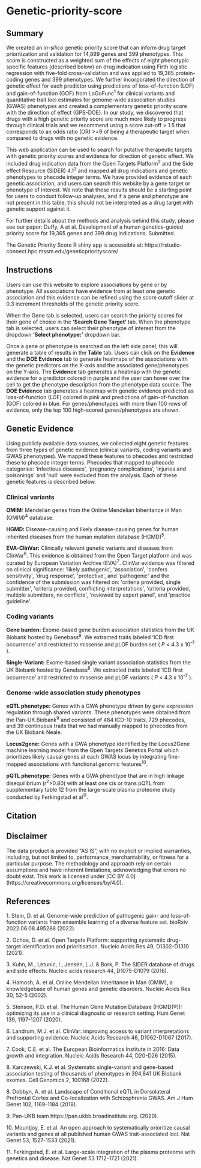 # Genetic-priority-score

<h2>Summary</h2>
<p>We created an <i>in-silico</i> genetic priority score that can inform drug target prioritization and validation for 14,899 genes and 399 phenotypes. This score is constructed as a weighted sum of the effects of eight phenotypic specific features (described below) on drug indication using Firth logistic regression with five-fold cross-validation and was applied to 19,365 protein-coding genes and 399 phenotypes. We further incorporated the direction of genetic effect for each predictor using predictions of loss-of-function (LOF) and gain-of-function (GOF) from LoGoFunc<sup>1</sup> for clinical variants and quantitative trait loci estimates for genome-wide association studies (GWAS) phenotypes and created a complementary genetic priority score with the direction of effect (GPS-DOE). In our study, we discovered that drugs with a high genetic priority score are much more likely to progress through clinical trials and we recommend using a score cut-off > 1.5 that corresponds to an odds ratio (OR) >=9 of being a therapeutic target when compared to drugs with no genetic evidence.</p>

<p>This web application can be used to search for putative therapeutic targets with genetic priority scores and evidence for direction of genetic effect. We included drug indication data from the Open Targets Platform<sup>2</sup> and the Side effect Resource (SIDER) 4.1<sup>3</sup> and mapped all drug indications and genetic phenotypes to phecode integer terms. We have provided evidence of each genetic association, and users can search this website by a gene target or phenotype of interest. We note that these results should be a starting point for users to conduct follow-up analyses, and if a gene and phenotype are not present in this table, this should not be interpreted as a drug target with genetic support against it.</p>

<p>For further details about the methods and analysis behind this study, please see our paper: Duffy, A et al. Development of a human genetics-guided priority score for 19,365 genes and 399 drug indications. Submitted. </p>
   
<p>The Genetic Priority Score R shiny app is accessible at: https://rstudio-connect.hpc.mssm.edu/geneticpriorityscore/ </p>


 <h2>Instructions</h2>
 
<p>Users can use this website to explore associations by gene or by phenotype. All associations have evidence from at least one genetic association and this evidence can be refined using the score cutoff slider at 0.3 increment thresholds of the genetic priority score.</p>
<p>When the Gene tab is selected, users can search the priority scores for their gene of choice in the <b>‘Search Gene Target‘</b> tab. When the phenotype tab is selected, users can select their phenotype of interest from the dropdown <b>‘Select phenotype:’</b> dropdown bar. 

<p>Once a gene or phenotype is searched on the left side panel, this will generate a table of results in the <b>Table</b> tab. Users can click on the <b>Evidence</b>  and the <b>DOE Evidence</b> tab to generate heatmaps of the associations with the genetic predictors on the X-axis and the associated gene/phenotypes on the Y-axis. The <b>Evidence</b> tab generates a heatmap with the genetic evidence for a predictor colored in purple and the user can hover over the cell to get the phenotype description from the phenotype data source. The <b>DOE Evidence</b> tab generates a heatmap with genetic evidence predicted as loss-of-function (LOF) colored in pink and predictions of gain-of-function (GOF) colored in blue. For genes/phenotypes with more than 100 rows of evidence, only the top 100 high-scored genes/phenotypes are shown.</p>

<h2>Genetic Evidence</h2>
    
<p>Using publicly available data sources, we collected eight genetic features from three types of genetic evidence (clinical variants, coding variants and GWAS phenotypes). We mapped these features to phecodes and restricted these to phecode integer terms. Phecodes that mapped to phecode categories: ‘infectious diseases’, ‘pregnancy complications’, ‘injuries and poisonings’ and ‘null’ were excluded from the analysis. Each of these genetic features is described below.</p>

<h3>Clinical variants </h3>
              
              
<p><b>OMIM:</b> Mendelian genes from the Online Mendelian Inheritance in Man (OMIM)<sup>4</sup> database.</p>
    
<p><b>HGMD:</b> Disease-causing and likely disease-causing genes for human inherited diseases from the human mutation database (HGMD)<sup>5</sup>.</p>

<p><b>EVA-ClinVar:</b> Clinically relevant genetic variants and diseases from ClinVar<sup>6</sup>. This evidence is obtained from the Open Target platform and was curated by European Variation Archive (EVA)<sup>7</sup>. ClinVar evidence was filtered on clinical significance: 'likely pathogenic', 'association', 'confers sensitivity', 'drug response', 'protective', and 'pathogenic' and the confidence of the submission was filtered on: 'criteria provided, single submitter', 'criteria provided, conflicting interpretations', 'criteria provided, multiple submitters, no conflicts', 'reviewed by expert panel', and 'practice guideline'.</p>

<h3>Coding variants</h3>
              
<p><b>Gene burden:</b> Exome-based gene burden association statistics from the UK Biobank hosted by Genebass<sup>8</sup>. We extracted traits labeled ‘ICD first occurrence’ and restricted to missense and pLOF burden set ( <i>P</i> < 4.3 x 10<sup>-7</sup> ). </p>

<p><b>Single-Variant:</b> Exome-based single variant association statistics from the UK Biobank hosted by Genebass<sup>8</sup>. We extracted traits labeled ‘ICD first occurrence’ and restricted to missense and pLOF variants ( <i>P</i> < 4.3 x 10<sup>-7</sup> ). </p>
 

<h3>Genome-wide association study phenotypes</h3>

<p><b>eQTL phenotype:</b> Genes with a GWA phenotype driven by gene expression regulation through shared variants. These phenotypes were obtained from the Pan-UK Biobank<sup>9</sup> and consisted of 484 ICD-10 traits, 729 phecodes, and 39 continuous traits that we had manually mapped to phecodes from the UK Biobank Neale.</p>

<p><b>Locus2gene:</b> Genes with a GWA phenotype identified by the Locus2Gene machine learning model from the Open Targets Genetics Portal which prioritizes likely causal genes at each GWAS locus by integrating fine-mapped associations with functional genomic features<sup>10</sup>.</p>

<p><b>pQTL phenotype:</b> Genes with a GWA phenotype that are in high linkage disequilibrium (r<sup>2</sup>>0.80) with at least one cis or trans pQTL from supplementary table 12 from the large-scale plasma proteome study conducted by Ferkingstad et al<sup>11</sup>.</p>
 

<h2>Citation</h2>

<p></p>

<h2>Disclaimer</h2>
The data product is provided “AS IS”, with no explicit or implied warranties, including, but not limited to, performance, merchantability, or fitness for a particular purpose. The methodology and approach rely on certain assumptions and have inherent limitations, acknowledging that errors no doubt exist. This work is licensed under [CC BY 4.0](https://creativecommons.org/licenses/by/4.0).
 
<h2>References</h2>

<p>1. Stein, D. et al. Genome-wide prediction of pathogenic gain- and loss-of-function variants from ensemble learning of a diverse feature set. bioRxiv 2022.06.08.495288 (2022).</p>
<p>2.	Ochoa, D. et al. Open Targets Platform: supporting systematic drug-target identification and prioritisation. Nucleic Acids Res 49, D1302-D1310 (2021).</p>
<p>3.	Kuhn, M., Letunic, I., Jensen, L.J. & Bork, P. The SIDER database of drugs and side effects. Nucleic acids research 44, D1075-D1079 (2016).</p>
<p>4.	Hamosh, A. et al. Online Mendelian Inheritance in Man (OMIM), a knowledgebase of human genes and genetic disorders. Nucleic Acids Res 30, 52-5 (2002).</p>
<p>5.	Stenson, P.D. et al. The Human Gene Mutation Database (HGMD(®)): optimizing its use in a clinical diagnostic or research setting. Hum Genet 139, 1197-1207 (2020).</p>
<p>6.	Landrum, M.J. et al. ClinVar: improving access to variant interpretations and supporting evidence. Nucleic Acids Research 46, D1062-D1067 (2017).</p>
<p>7.	Cook, C.E. et al. The European Bioinformatics Institute in 2016: Data growth and integration. Nucleic Acids Research 44, D20-D26 (2015).</p>
<p>8.	Karczewski, K.J. et al. Systematic single-variant and gene-based association testing of thousands of phenotypes in 394,841 UK Biobank exomes. Cell Genomics 2, 100168 (2022).</p>
<p>8. Dobbyn, A. et al. Landscape of Conditional eQTL in Dorsolateral Prefrontal Cortex and Co-localization with Schizophrenia GWAS. Am J Hum Genet 102, 1169-1184 (2018).</p>
<p>9. Pan-UKB team https://pan.ukbb.broadinstitute.org. (2020).</p>
<p>10. Mountjoy, E. et al. An open approach to systematically prioritize causal variants and genes at all published human GWAS trait-associated loci. Nat Genet 53, 1527-1533 (2021).</p>
<p>11. Ferkingstad, E. et al. Large-scale integration of the plasma proteome with genetics and disease. Nat Genet 53 1712-1721 (2021).</p>	
 

